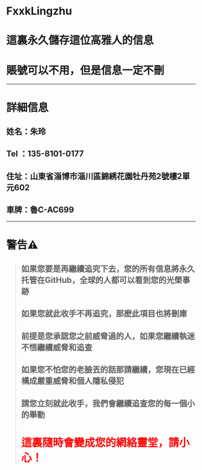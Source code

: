 # FxxkLingzhu
# 這裏永久儲存這位高雅人的信息
# 賬號可以不用，但是信息一定不刪
---

# 詳細信息
## 姓名：朱玲
## Tel ：135-8101-0177
## 住址：山東省淄博市淄川區錦綉花園牡丹苑2號樓2單元602
## 車牌：魯C-AC699

---
# 警告⚠
> ## 如果您要是再繼續追究下去，您的所有信息將永久托管在GitHub，全球的人都可以看到您的光榮事跡  
> ## 如果您就此收手不再追究，那麽此項目也將刪庫  
> ## 前提是您承認您之前威脅過的人，如果您繼續執迷不悟繼續威脅和追查  
> ## 如果您不怕您的老臉丟的話那請繼續，您現在已經構成嚴重威脅和個人隱私侵犯  
> ## 請您立刻就此收手，我們會繼續追查您的每一個小的舉動  
> # <font color=red>這裏隨時會變成您的網絡靈堂，請小心！</font>
